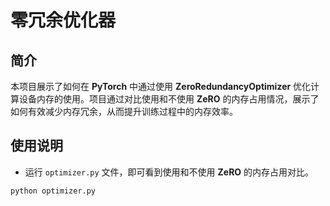 # 零冗余优化器

## 简介
本项目展示了如何在 **PyTorch** 中通过使用 **ZeroRedundancyOptimizer** 优化计算设备内存的使用。项目通过对比使用和不使用 **ZeRO** 的内存占用情况，展示了如何有效减少内存冗余，从而提升训练过程中的内存效率。

## 使用说明
- 运行 `optimizer.py` 文件，即可看到使用和不使用 **ZeRO** 的内存占用对比。
```
python optimizer.py
```